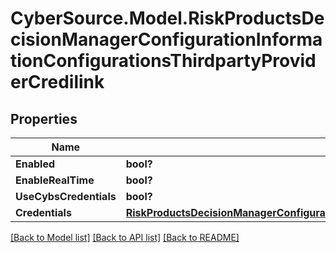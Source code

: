 # CyberSource.Model.RiskProductsDecisionManagerConfigurationInformationConfigurationsThirdpartyProviderCredilink
## Properties

Name | Type | Description | Notes
------------ | ------------- | ------------- | -------------
**Enabled** | **bool?** |  | [optional] 
**EnableRealTime** | **bool?** |  | [optional] 
**UseCybsCredentials** | **bool?** |  | [optional] 
**Credentials** | [**RiskProductsDecisionManagerConfigurationInformationConfigurationsThirdpartyProviderCredilinkCredentials**](RiskProductsDecisionManagerConfigurationInformationConfigurationsThirdpartyProviderCredilinkCredentials.md) |  | [optional] 

[[Back to Model list]](../README.md#documentation-for-models) [[Back to API list]](../README.md#documentation-for-api-endpoints) [[Back to README]](../README.md)

